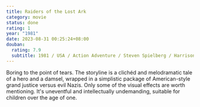 ```yaml
---
title: Raiders of the Lost Ark
category: movie
status: done
rating: 1
year: "1981"
date: 2023-08-31 00:25:24+08:00
douban:
  rating: 7.9
  subtitle: 1981 / USA / Action Adventure / Steven Spielberg / Harrison Ford Karen Allen
---
```


Boring to the point of tears. The storyline is a clichéd and melodramatic tale of a hero and a damsel, wrapped in a simplistic package of American-style grand justice versus evil Nazis. Only some of the visual effects are worth mentioning. It's uneventful and intellectually undemanding, suitable for children over the age of one.
